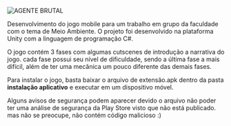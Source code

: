 ![AGENTE BRUTAL](https://github.com/Venicode/agente-brutal/assets/44931124/001edd8d-5cfd-4173-8a5c-9740276d9e5a)

Desenvolvimento do jogo mobile para um trabalho em grupo da faculdade com o tema de Meio Ambiente. O projeto foi desenvolvido na plataforma Unity com a linguagem de programação C#.

O jogo contém 3 fases com algumas cutscenes de introdução a narrativa do jogo. cada fase possui seu nível de dificuldade, sendo a última fase a mais difícil, além de ter uma mecânica um pouco diferente das demais fases.

Para instalar o jogo, basta baixar o arquivo de extensão.apk dentro da pasta <b>instalação aplicativo</b> e executar em um dispositivo móvel. 

Alguns avisos de segurança podem aparecer devido o arquivo não poder ter uma análise de segurança da Play Store visto que não está publicado. mas não se preocupe, não contém código malicioso :)
